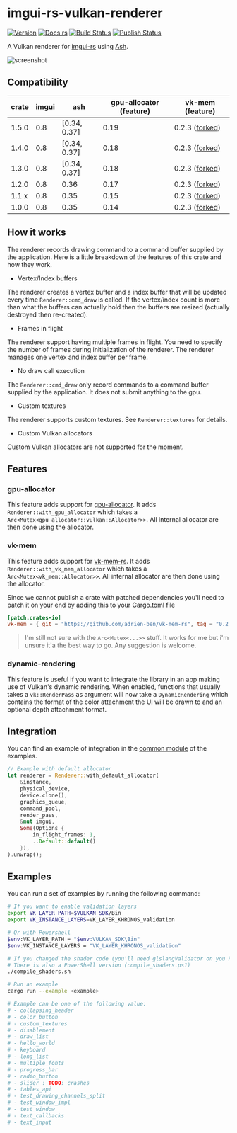 # imgui-rs-vulkan-renderer

[![Version](https://img.shields.io/crates/v/imgui-rs-vulkan-renderer.svg)](https://crates.io/crates/imgui-rs-vulkan-renderer)
[![Docs.rs](https://docs.rs/imgui-rs-vulkan-renderer/badge.svg)](https://docs.rs/imgui-rs-vulkan-renderer)
[![Build Status](https://github.com/adrien-ben/imgui-rs-vulkan-renderer/workflows/Cross-platform%20build/badge.svg)](https://github.com/adrien-ben/imgui-rs-vulkan-renderer/actions)
[![Publish Status](https://github.com/adrien-ben/imgui-rs-vulkan-renderer/workflows/Publish/badge.svg)](https://github.com/adrien-ben/imgui-rs-vulkan-renderer/actions)

A Vulkan renderer for [imgui-rs][imgui-rs] using [Ash][ash].

![screenshot](capture.png)

## Compatibility

| crate | imgui | ash          | gpu-allocator (feature) | vk-mem (feature)                        |
|-------|-------|--------------|-------------------------|-----------------------------------------|
| 1.5.0 | 0.8   | [0.34, 0.37] | 0.19                    | 0.2.3 ([forked][forked-mem-rs-034-037]) |
| 1.4.0 | 0.8   | [0.34, 0.37] | 0.18                    | 0.2.3 ([forked][forked-mem-rs-034-037]) |
| 1.3.0 | 0.8   | [0.34, 0.37] | 0.18                    | 0.2.3 ([forked][forked-mem-rs-034-037]) |
| 1.2.0 | 0.8   | 0.36         | 0.17                    | 0.2.3 ([forked][forked-mem-rs-036])     |
| 1.1.x | 0.8   | 0.35         | 0.15                    | 0.2.3 ([forked][forked-mem-rs-035])     |
| 1.0.0 | 0.8   | 0.35         | 0.14                    | 0.2.3 ([forked][forked-mem-rs-035])     |

## How it works

The renderer records drawing command to a command buffer supplied by the application. Here is a little breakdown of the features of this crate and how they work.

- Vertex/Index buffers

The renderer creates a vertex buffer and a index buffer that will be updated every time
`Renderer::cmd_draw` is called. If the vertex/index count is more than what the buffers can
actually hold then the buffers are resized (actually destroyed then re-created).

- Frames in flight

The renderer support having multiple frames in flight. You need to specify the number of frames
during initialization of the renderer. The renderer manages one vertex and index buffer per frame.

- No draw call execution

The `Renderer::cmd_draw` only record commands to a command buffer supplied by the application. It does not submit anything to the gpu.

- Custom textures

The renderer supports custom textures. See `Renderer::textures` for details.

- Custom Vulkan allocators

Custom Vulkan allocators are not supported for the moment.

## Features

### gpu-allocator

This feature adds support for [gpu-allocator][gpu-allocator]. It adds `Renderer::with_gpu_allocator` which takes
a `Arc<Mutex<gpu_allocator::vulkan::Allocator>>`. All internal allocator are then done using the allocator.

### vk-mem

This feature adds support for [vk-mem-rs][vk-mem-rs]. It adds `Renderer::with_vk_mem_allocator` which takes
a `Arc<Mutex<vk_mem::Allocator>>`. All internal allocator are then done using the allocator.

Since we cannot publish a crate with patched dependencies you'll need to patch it on your end by adding this to your
Cargo.toml file

```toml
[patch.crates-io]
vk-mem = { git = "https://github.com/adrien-ben/vk-mem-rs", tag = "0.2.3-ash-0.34-0.37" }
```

> I'm still not sure with the `Arc<Mutex<...>>` stuff. It works for me but i'm unsure it'a the best way to go.
> Any suggestion is welcome.

### dynamic-rendering

This feature is useful if you want to integrate the library in an app making use of Vulkan's dynamic rendering.
When enabled, functions that usually takes a `vk::RenderPass` as argument will now take a `DynamicRendering` which
contains the format of the color attachment the UI will be drawn to and an optional depth attachment format.

## Integration

You can find an example of integration in the [common module](examples/common/mod.rs) of the examples.

```rust
// Example with default allocator
let renderer = Renderer::with_default_allocator(
    &instance,
    physical_device,
    device.clone(),
    graphics_queue,
    command_pool,
    render_pass,
    &mut imgui,
    Some(Options {
        in_flight_frames: 1,
        ..Default::default()
    }),
).unwrap();
```

## Examples

You can run a set of examples by running the following command:

```sh
# If you want to enable validation layers
export VK_LAYER_PATH=$VULKAN_SDK/Bin
export VK_INSTANCE_LAYERS=VK_LAYER_KHRONOS_validation

# Or with Powershell
$env:VK_LAYER_PATH = "$env:VULKAN_SDK\Bin"
$env:VK_INSTANCE_LAYERS = "VK_LAYER_KHRONOS_validation"

# If you changed the shader code (you'll need glslangValidator on you PATH)
# There is also a PowerShell version (compile_shaders.ps1)
./compile_shaders.sh

# Run an example
cargo run --example <example>

# Example can be one of the following value:
# - collapsing_header
# - color_button
# - custom_textures
# - disablement
# - draw_list
# - hello_world
# - keyboard
# - long_list
# - multiple_fonts
# - progress_bar
# - radio_button
# - slider : TODO: crashes
# - tables_api
# - test_drawing_channels_split
# - test_window_impl
# - test_window
# - text_callbacks
# - text_input
```

[imgui-rs]: https://github.com/Gekkio/imgui-rs
[ash]: https://github.com/MaikKlein/ash
[gpu-allocator]: https://github.com/Traverse-Research/gpu-allocator
[vk-mem-rs]: https://github.com/adrien-ben/vk-mem-rs
[forked-mem-rs-035]: https://github.com/adrien-ben/vk-mem-rs/tree/0.2.3-ash-0.35
[forked-mem-rs-036]: https://github.com/adrien-ben/vk-mem-rs/tree/0.2.3-ash-0.36
[forked-mem-rs-034-037]: https://github.com/adrien-ben/vk-mem-rs/tree/0.2.3-ash-0.34-0.37

